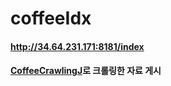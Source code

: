 # coffeeIdx
#### http://34.64.231.171:8181/index
#### [CoffeeCrawlingJ](https://github.com/PippasSong/CoffeeCrawlingJ)로 크롤링한 자료 게시
